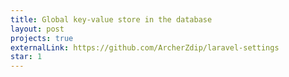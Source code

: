 ```yaml
---
title: Global key-value store in the database
layout: post
projects: true
externalLink: https://github.com/ArcherZdip/laravel-settings
star: 1
---
```


